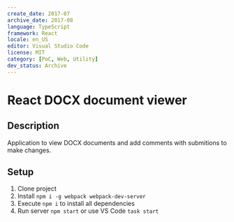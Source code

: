 ```yaml
---
create_date: 2017-07
archive_date: 2017-08
language: TypeScript
framework: React
locale: en_US
editor: Visual Studio Code
license: MIT
category: [PoC, Web, Utility]
dev_status: Archive
---
```


# React DOCX document viewer

## Description

Application to view DOCX documents and add comments with submitions to make changes.

## Setup

1. Clone project
2. Install `npm i -g webpack webpack-dev-server`
3. Execute `npm i` to install all dependencies
4. Run server `npm start` or use VS Code `task start`